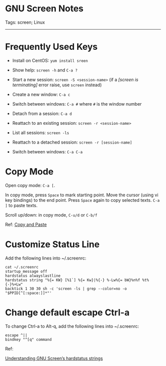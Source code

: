 # GNU Screen Notes
Tags: screen; Linux

------

# Frequently Used Keys

* Install on CentOS: `yum install sreen`

* Show help: `screen -h` and `C-a ?`

* Start a new session: `screen -S <session-name>`
  (if a *[screen is terminating]* error raise, use `screen` instead)

* Create a new window: `C-a c`

* Switch between windows: `C-a #` where `#` is the window number

* Detach from a session: `C-a d`

* Reattach to an existing session: `screen -r <session-name>`

* List all sessions: `screen -ls`

* Reattach to a detached session: `screen -r [session-name]`

* Switch between windows: `C-a C-a`

# Copy Mode

Open copy mode: `C-a [`.

In copy mode, press `Space` to mark starting point.
Move the cursor (using vi key bindings) to the end point.
Press `Space` again to copy selected texts. `C-a ]` to paste texts.

Scroll up/down: in copy mode, `C-u/d` or `C-b/f`

Ref: [Copy and Paste](http://web.mit.edu/gnu/doc/html/screen_11.html)

# Customize Status Line

Add the following lines into ~/.screenrc:
```
cat ~/.screenrc
startup_message off
hardstatus alwayslastline
hardstatus string "%{= KW} [%1`] %{= Kw}|%{-} %-Lw%{= bW}%n%f %t%{-}%+Lw"
backtick 1 30 30 sh -c 'screen -ls | grep --color=no -o "$PPID[^[:space:]]*"'
```

# Change default escape Ctrl-a

To change Ctrl-a to Alt-q, add the following lines into ~/.screenrc:
```
escape ^||
bindkey "^[q" command
```

Ref:

[Understanding GNU Screen’s hardstatus strings](http://www.kilobitspersecond.com/2014/02/10/understanding-gnu-screens-hardstatus-strings/)

